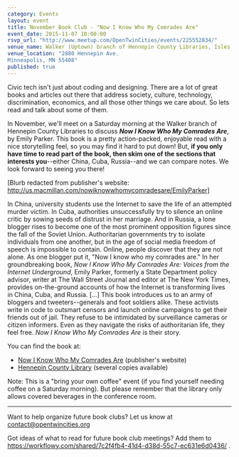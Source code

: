 ```yaml
---
category: Events
layout: event
title: November Book Club - "Now I Know Who My Comrades Are"
event_date: 2015-11-07 10:00:00
rsvp_url: "http://www.meetup.com/OpenTwinCities/events/225552834/"
venue_name: Walker (Uptown) branch of Hennepin County Libraries, Isles Conference Room
venue_location: "2880 Hennepin Ave.
Minneapolis, MN 55408"
published: true
---
```


Civic tech isn't just about coding and designing. There are a lot of great books and articles out there that address society, culture, technology, discrimination, economics, and all those other things we care about. So lets read and talk about some of them.

In November, we'll meet on a Saturday morning at the Walker branch of Hennepin County Libraries to discuss **_Now I Know Who My Comrades Are_**, by Emily Parker.  This book is a pretty action-packed, enjoyable read with a nice storytelling feel, so you may find it hard to put down!  But, **if you only have time to read part of the book, then skim one of the sections that interests you**--either China, Cuba, Russia--and we can compare notes.  We look forward to seeing you there!

[Blurb redacted from publisher's website: http://us.macmillan.com/nowiknowwhomycomradesare/EmilyParker]

In China, university students use the Internet to save the life of an attempted murder victim. In Cuba, authorities unsuccessfully try to silence an online critic by sowing seeds of distrust in her marriage. And in Russia, a lone blogger rises to become one of the most prominent opposition figures since the fall of the Soviet Union. Authoritarian governments try to isolate individuals from one another, but in the age of social media freedom of speech is impossible to contain. Online, people discover that they are not alone. As one blogger put it, "Now I know who my comrades are." In her groundbreaking book, *Now I Know Who My Comrades Are: Voices from the Internet Underground*, Emily Parker, formerly a State Department policy advisor, writer at The Wall Street Journal and editor at The New York Times, provides on-the-ground accounts of how the Internet is transforming lives in China, Cuba, and Russia. [...] This book introduces us to an army of bloggers and tweeters--generals and foot soldiers alike. These activists write in code to outsmart censors and launch online campaigns to get their friends out of jail. They refuse to be intimidated by surveillance cameras or citizen informers. Even as they navigate the risks of authoritarian life, they feel free. *Now I Know Who My Comrades Are* is their story.

You can find the book at:

- [Now I Know Who My Comrades Are](http://us.macmillan.com/nowiknowwhomycomradesare/EmilyParker) (publisher's website)
- [Hennepin County Library](https://apps.hclib.org/catalog/results.cfm?all=now%20i%20know%20who%20my%20comrades%20are&title=&author=&subject=&series=) (several copies available)

Note: This is a "bring your own coffee" event (if you find yourself needing coffee on a Saturday morning).  But please remember that the library only allows covered beverages in the conference room.

***
Want to help organize future book clubs? Let us know at <contact@opentwincities.org>

Got ideas of what to read for future book club meetings? Add them to <https://workflowy.com/shared/7c2f4fb4-41d4-d38d-55c7-ec631e6d0436/> .
